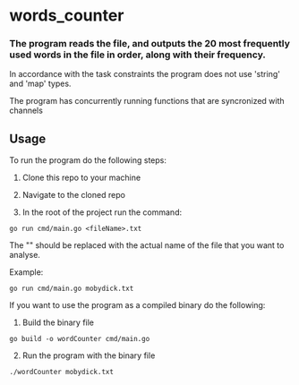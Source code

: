 # words_counter

### The program reads the file, and outputs the 20 most frequently used words in the file in order, along with their frequency.

In accordance with the task constraints the program does not use 'string' and 'map' types.

The program has concurrently running functions that are syncronized with channels

## Usage

To run the program do the following steps:

1. Clone this repo to your machine

2. Navigate to the cloned repo

3. In the root of the project run the command:

```
go run cmd/main.go <fileName>.txt
```

The "<fileName>" should be replaced with the actual name of the file that you want to analyse.

Example: 

```
go run cmd/main.go mobydick.txt
```

If you want to use the program as a compiled binary do the following:

1. Build the binary file

```
go build -o wordCounter cmd/main.go
```

2. Run the program with the binary file

```
./wordCounter mobydick.txt
```
